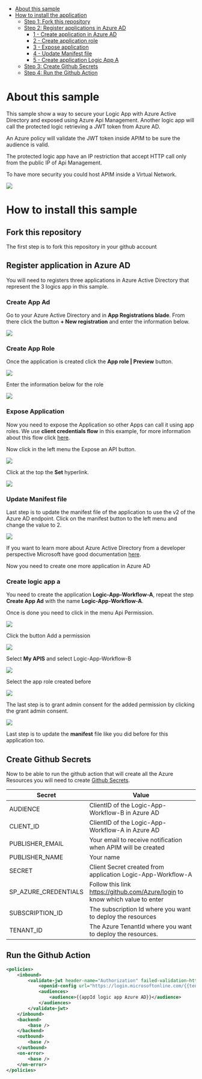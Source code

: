 - [About this sample](#about-this-sample)
- [How to install the application](#how-to-install-this-sample)
  - [Step 1: Fork this repository](#fork-this-repository)
  - [Step 2: Register applications in Azure AD](#register-application-in-azure-ad)
    - [1 - Create application in Azure AD](#create-app-ad)
    - [2 - Create application role](#create-app-role)
    - [3 - Expose application](#expose-application)
    - [4 - Update Manifest file](#update-manifest-file)
    - [5 - Create application Logic App A](#create-logic-app-a)
   - [Step 3: Create Github Secrets](#create-github-secrets)
   - [Step 4: Run the Github Action](#run-the-github-action)

# About this sample

This sample show a way to secure your Logic App with Azure Active Directory and exposed using Azure Api Management.  Another logic app will call the protected logic retrieving a JWT token from Azure AD.

An Azure policy will validate the JWT token inside APIM to be sure the audience is valid.

The protected logic app have an IP restriction that accept HTTP call only from the public IP of Api Management.

To have more security you could host APIM inside a Virtual Network.

<img src='https://github.com/hugogirard/secureLogicApp/blob/main/diagram/whatItDoes.png?raw=true' />

# How to install this sample

## Fork this repository

The first step is to fork this repository in your github account

## Register application in Azure AD

You will need to registers three applications in Azure Active Directory that represent the 3 logics app in this sample.

### Create App Ad
Go to your Azure Active Directory and in **App Registrations blade**.  From there click the button **+ New registration** and enter the information below.

<img src='https://github.com/hugogirard/secureLogicApp/blob/main/images/createApp.png?raw=true' />

### Create App Role
Once the application is created click the **App role | Preview** button.

<img src='https://github.com/hugogirard/secureLogicApp/blob/main/images/createrole.png?raw=true' />

Enter the information below for the role

<img src='https://github.com/hugogirard/secureLogicApp/blob/main/images/allowTrigger.png?raw=true' />

### Expose Application

Now you need to expose the Application so other Apps can call it using app roles.  We use **client credentials flow** in this example, for more information about this flow click [here](https://docs.microsoft.com/en-us/azure/active-directory/develop/msal-authentication-flows#client-credentials).

Now click in the left menu the Expose an API button.

<img src='https://github.com/hugogirard/secureLogicApp/blob/main/images/expose.png?raw=true' />

Click at the top the **Set** hyperlink.

<img src='https://github.com/hugogirard/secureLogicApp/blob/main/images/setapp.png?raw=true' />

### Update Manifest file
Last step is to update the manifest file of the application to use the v2 of the Azure AD endpoint.  Click on the manifest button to the left menu and change the value to 2.

<img src='https://github.com/hugogirard/secureLogicApp/blob/main/images/manifest.png?raw=true' />

If you want to learn more about Azure Active Directory from a developer perspective Microsoft have good documentation [here](https://docs.microsoft.com/en-us/azure/active-directory/develop/).

Now you need to create one more application in Azure AD 

### Create logic app a

You need to create the application **Logic-App-Workflow-A**, repeat the step **Create App Ad** with the name **Logic-App-Workflow-A**.

Once is done you need to click in the menu Api Permission.

<img src='https://github.com/hugogirard/secureLogicApp/blob/main/images/API Permission.png?raw=true' />

Click the button Add a permission

<img src='https://github.com/hugogirard/secureLogicApp/blob/main/images/add permission.png?raw=true' />

Select **My APIS** and select Logic-App-Workflow-B

<img src='https://github.com/hugogirard/secureLogicApp/blob/main/images/myapis.png?raw=true' />

Select the app role created before

<img src='https://github.com/hugogirard/secureLogicApp/blob/main/images/addApp.png?raw=true' />

The last step is to grant admin consent for the added permission by clicking the grant admin consent.

<img src='https://github.com/hugogirard/secureLogicApp/blob/main/images/grant.png?raw=true' />

Last step is to update the **manifest** file like you did before for this application too.

## Create Github Secrets

Now to be able to run the github action that will create all the Azure Resources you will need to create [Github Secrets](https://docs.github.com/en/actions/reference/encrypted-secrets).

|Secret|Value|
|--|--|
|AUDIENCE| ClientID of the Logic-App-Workflow-B in Azure AD
|CLIENT_ID| ClientID of the Logic-App-Workflow-A in Azure AD
|PUBLISHER_EMAIL| Your email to receive notification when APIM will be created
|PUBLISHER_NAME| Your name
|SECRET| Client Secret created from application Logic-App-Workflow-A
|SP_AZURE_CREDENTIALS| Follow this link https://github.com/Azure/login to know which value to enter
|SUBSCRIPTION_ID| The subscription Id where you want to deploy the resources
|TENANT_ID| The Azure TenantId where you want to deploy the resources.

## Run the Github Action



```xml
<policies>
    <inbound>
        <validate-jwt header-name="Authorization" failed-validation-httpcode="401" failed-validation-error-message="Unauthorized. Access token is missing or invalid.">
            <openid-config url="https://login.microsoftonline.com/{{tenantId}}/v2.0/.well-known/openid-configuration" />
            <audiences>
                <audience>{{appId logic app Azure AD}}</audience>
            </audiences>
        </validate-jwt>
    </inbound>
    <backend>
        <base />
    </backend>
    <outbound>
        <base />
    </outbound>
    <on-error>
        <base />
    </on-error>
</policies>
```